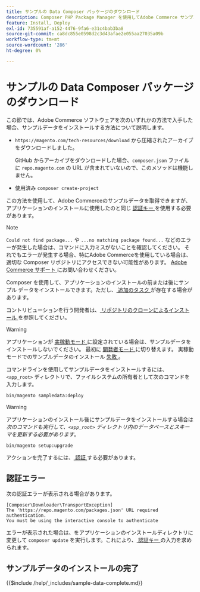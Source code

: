 ```yaml
---
title: サンプルの Data Composer パッケージのダウンロード
description: Composer PHP Package Manager を使用してAdobe Commerce サンプル データをインストールするには、次の手順に従います。
feature: Install, Deploy
exl-id: 735591af-a152-4476-9fa6-e31c4bab3ba8
source-git-commit: ca8dc855e0598d2c3d43afae2e055aa27035a09b
workflow-type: tm+mt
source-wordcount: '286'
ht-degree: 0%

---
```


# サンプルの Data Composer パッケージのダウンロード

この節では、Adobe Commerce ソフトウェアを次のいずれかの方法で入手した場合、サンプルデータをインストールする方法について説明します。

* `https://magento.com/tech-resources/download` から圧縮されたアーカイブをダウンロードしました。

  GitHub からアーカイブをダウンロードした場合、`composer.json` ファイルに `repo.magento.com` の URL が含まれていないので、このメソッドは機能しません。

* 使用済み `composer create-project`

この方法を使用して、Adobe Commerceのサンプルデータを取得できますが、アプリケーションのインストールに使用したのと同じ [ 認証キー ](../prerequisites/authentication-keys.md) を使用する必要があります。

>[!NOTE]
>
>`Could not find package...` や `...no matching package found...` などのエラーが発生した場合は、コマンドに入力ミスがないことを確認してください。 それでもエラーが発生する場合、特にAdobe Commerceを使用している場合は、適切な Composer リポジトリにアクセスできない可能性があります。 [Adobe Commerce サポート ](https://support.magento.com/hc/en-us) にお問い合わせください。

Composer を使用して、アプリケーションのインストールの前または後にサンプル データをインストールできます。ただし、[ 追加のタスク ](remove-or-update.md) が存在する場合があります。

コントリビューションを行う開発者は、[ リポジトリのクローンによるインストール ](git-repositories.md) を参照してください。

>[!WARNING]
>
>アプリケーションが [ 実稼動モード ](../../configuration/bootstrap/application-modes.md#production-mode) に設定されている場合は、サンプルデータをインストールしないでください。 最初に [ 開発者モード ](../../configuration/bootstrap/application-modes.md#developer-mode) に切り替えます。 実稼動モードでのサンプルデータのインストール [ 失敗 ](https://support.magento.com/hc/en-us/articles/360033824571#symptom-production-mode-trouble-samp-prod-)。

コマンドラインを使用してサンプルデータをインストールするには、`<app_root>` ディレクトリで、ファイルシステムの所有者として次のコマンドを入力します。

```bash
bin/magento sampledata:deploy
```

>[!WARNING]
>
>アプリケーションのインストール後にサンプルデータをインストールする場合は _次のコマンドも実行して、`<app_root>` ディレクトリ内のデータベースとスキーマを更新する必要があります_。

```bash
bin/magento setup:upgrade
```

アクションを完了するには、[ 認証 ](../prerequisites/authentication-keys.md) する必要があります。

## 認証エラー

次の認証エラーが表示される場合があります。

```
[Composer\Downloader\TransportException]
The 'https://repo.magento.com/packages.json' URL required authentication.
You must be using the interactive console to authenticate
```

エラーが表示された場合は、をアプリケーションのインストールディレクトリに変更して `composer update` を実行します。これにより、[ 認証キー ](../prerequisites/authentication-keys.md) の入力を求められます。

## サンプルデータのインストールの完了

{{$include /help/_includes/sample-data-complete.md}}
